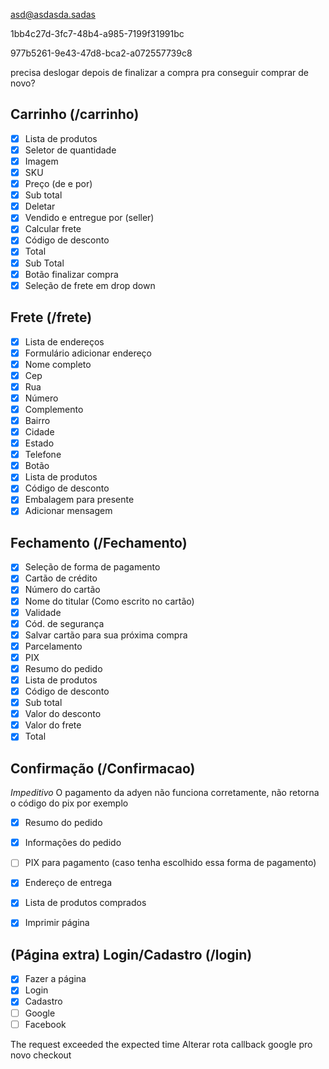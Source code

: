 asd@asdasda.sadas

1bb4c27d-3fc7-48b4-a985-7199f31991bc

977b5261-9e43-47d8-bca2-a072557739c8

precisa deslogar depois de finalizar a compra
pra conseguir comprar de novo?

## Carrinho (/carrinho)

- [x] Lista de produtos
- [x] Seletor de quantidade
- [x] Imagem
- [x] SKU
- [x] Preço (de e por)
- [x] Sub total
- [x] Deletar
- [x] Vendido e entregue por (seller)
- [x] Calcular frete
- [x] Código de desconto
- [x] Total
- [x] Sub Total
- [x] Botão finalizar compra
- [x] Seleção de frete em drop down

## Frete (/frete)

- [x] Lista de endereços
- [x] Formulário adicionar endereço
- [x] Nome completo
- [x] Cep
- [x] Rua
- [x] Número
- [x] Complemento
- [x] Bairro
- [x] Cidade
- [x] Estado
- [x] Telefone
- [x] Botão
- [x] Lista de produtos
- [x] Código de desconto
- [x] Embalagem para presente
- [x] Adicionar mensagem

## Fechamento (/Fechamento)

- [x] Seleção de forma de pagamento
- [x] Cartão de crédito
- [x] Número do cartão
- [x] Nome do titular (Como escrito no cartão)
- [x] Validade
- [x] Cód. de segurança
- [x] Salvar cartão para sua próxima compra
- [x] Parcelamento
- [x] PIX
- [x] Resumo do pedido
- [x] Lista de produtos
- [x] Código de desconto
- [x] Sub total
- [x] Valor do desconto
- [x] Valor do frete
- [x] Total

## Confirmação (/Confirmacao)

*Impeditivo*
O pagamento da adyen não funciona corretamente, não retorna o código do pix por exemplo

- [x] Resumo do pedido
- [x] Informações do pedido
- [ ] PIX para pagamento (caso tenha escolhido essa forma de pagamento)
- [x] Endereço de entrega
- [x] Lista de produtos comprados
- [x] Imprimir página


## (Página extra) Login/Cadastro (/login)

- [x] Fazer a página
- [x] Login
- [x] Cadastro
- [ ] Google
- [ ] Facebook

The request exceeded the expected time
Alterar rota callback google pro novo checkout